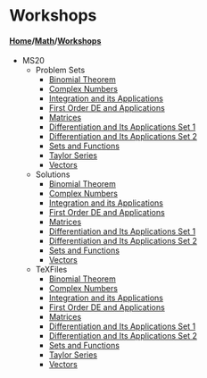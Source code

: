# Workshops
#### [Home](../..)/[Math](..)/[Workshops]()
- MS20
  - Problem Sets
    - [Binomial Theorem](Binomial_Theorem.pdf)
    - [Complex Numbers](Complex_Numbers.pdf)
    - [Integration and its Applications](Integration_and_its_Applications.pdf)
    - [First Order DE and Applications](First_Order_DE_and_Applications.pdf)
    - [Matrices](Matrices.pdf)
    - [Differentiation and Its Applications Set 1](Set-1_Differentiation_and_its_Applications_Problem_Sheet.pdf)
    - [Differentiation and Its Applications Set 2](Set-2_Differentiation_and_its_Applications_Problem_Sheet.pdf)
    - [Sets and Functions](Sets_And_Functions.pdf)
    - [Taylor Series](Taylor_Series.pdf)
    - [Vectors](Vectors.pdf)
  - Solutions
    - [Binomial Theorem](Binomial_Theorem_Sol.pdf)
    - [Complex Numbers](Complex_Numbers_Sol.pdf)
    - [Integration and its Applications](Integration_and_its_Applications_Sol.pdf)
    - [First Order DE and Applications](First_Order_DE_and_Applications_Sol.pdf)
    - [Matrices](Matrices_Sol.pdf)
    - [Differentiation and Its Applications Set 1](Set-1_Differentiation_and_its_Applications_Problem_Sheet_Sol.pdf)
    - [Differentiation and Its Applications Set 2](Set-2_Differentiation_and_its_Applications_Problem_Sheet_Sol.pdf)
    - [Sets and Functions](Sets_And_Functions_Sol.pdf)
    - [Vectors](Vectors_Sol.pdf)
  - TeXFiles
    - [Binomial Theorem](Binomial_Theorem_Tex.pdf)
    - [Complex Numbers](Complex_Numbers_Tex.pdf)
    - [Integration and its Applications](Integration_and_its_Applications_Tex.pdf)
    - [First Order DE and Applications](First_Order_DE_and_Applications_Tex.pdf)
    - [Matrices](Matrices_Tex.pdf)
    - [Differentiation and Its Applications Set 1](Set-1_Differentiation_and_its_Applications_Problem_Sheet_Tex.pdf)
    - [Differentiation and Its Applications Set 2](Set-2_Differentiation_and_its_Applications_Problem_Sheet_Tex.pdf)
    - [Sets and Functions](Sets_And_Functions_Tex.pdf)
    - [Taylor Series](Taylor_Series_Tex.pdf)
    - [Vectors](Vectors_Tex.pdf)
